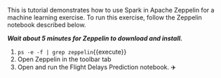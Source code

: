 This is tutorial demonstrates how to use Spark in Apache Zeppelin for a machine learning exercise. To run this exercise, follow the Zeppelin notebook described below.

***Wait about 5 minutes for Zeppelin to download and install.***

1. `ps -e -f | grep zeppelin`{{execute}}
2. Open Zeppelin in the toolbar tab
3. Open and run the Flight Delays Prediction notebook. :airplane:

